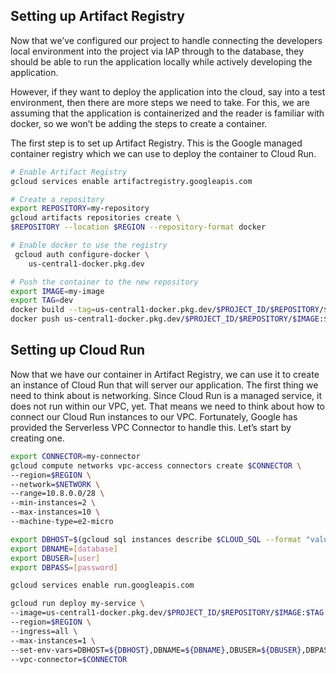 ## Setting up Artifact Registry
Now that we’ve configured our project to handle connecting the developers local environment into the project via IAP through to the database, they should be able to run the application locally while actively developing the application.

However, if they want to deploy the application into the cloud, say into a test environment, then there are more steps we need to take.  For this, we are assuming that the application is containerized and the reader is familiar with docker, so we won’t be adding the steps to create a container.

The first step is to set up Artifact Registry.  This is the Google managed container registry which we can use to deploy the container to Cloud Run.

```bash
# Enable Artifact Registry
gcloud services enable artifactregistry.googleapis.com

# Create a repository
export REPOSITORY=my-repository
gcloud artifacts repositories create \
$REPOSITORY --location $REGION --repository-format docker

# Enable docker to use the registry
 gcloud auth configure-docker \
    us-central1-docker.pkg.dev  

# Push the container to the new repository
export IMAGE=my-image
export TAG=dev
docker build --tag=us-central1-docker.pkg.dev/$PROJECT_ID/$REPOSITORY/$IMAGE:$TAG --file=Dockerfile .
docker push us-central1-docker.pkg.dev/$PROJECT_ID/$REPOSITORY/$IMAGE:$TAG
```

## Setting up Cloud Run
Now that we have our container in Artifact Registry, we can use it to create an instance of Cloud Run that will server our application.  The first thing we need to think about is networking.  Since Cloud Run is a managed service, it does not run within our VPC, yet.  That means we need to think about how to connect our Cloud Run instances to our VPC.  Fortunately, Google has provided the Serverless VPC Connector to handle this.  Let’s start by creating one.

```bash
export CONNECTOR=my-connector
gcloud compute networks vpc-access connectors create $CONNECTOR \
--region=$REGION \    
--network=$NETWORK \
--range=10.8.0.0/28 \
--min-instances=2 \
--max-instances=10 \
--machine-type=e2-micro

export DBHOST=$(gcloud sql instances describe $CLOUD_SQL --format "value(ipAddresses[0].ipAddress)")
export DBNAME=[database]
export DBUSER=[user]
export DBPASS=[password]

gcloud services enable run.googleapis.com

gcloud run deploy my-service \
--image=us-central1-docker.pkg.dev/$PROJECT_ID/$REPOSITORY/$IMAGE:$TAG \
--region=$REGION \
--ingress=all \
--max-instances=1 \
--set-env-vars=DBHOST=${DBHOST},DBNAME=${DBNAME},DBUSER=${DBUSER},DBPASS=${DBPASS} \
--vpc-connector=$CONNECTOR
```